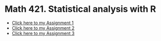 # Math 421. Statistical analysis with R

- [Click here to my Assignment 1](Assignment1.html)
- [Click here to my Assignment 2](assignment2.html)
- [Click here to my Assignment 3](assignment3.html)
